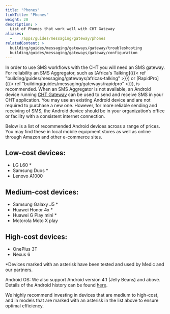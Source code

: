 ```yaml
---
title: "Phones"
linkTitle: "Phones"
weight: 20
description: >
  List of Phones that work well with CHT Gateway
aliases:
  -    /apps/guides/messaging/gateway/phones
relatedContent: >
  building/guides/messaging/gateways/gateway/troubleshooting
  building/guides/messaging/gateways/gateway/configuration
---
```


In order to use SMS workflows with the CHT you will need an SMS gateway. For reliability an SMS Aggregator, such as [Africa's Talking]({{< ref "building/guides/messaging/gateways/africas-talking" >}}) or [RapidPro]({{< ref "building/guides/messaging/gateways/rapidpro" >}}), is recommended. When an SMS Aggregator is not available, an Android device running [CHT Gateway](https://github.com/medic/cht-gateway) can be used to send and receive SMS in your CHT application. You may use an existing Android device and are not required to purchase a new one. However, for more reliable sending and receiving of SMS, the Android device should be in your organization’s office or facility with a consistent internet connection.

Below is a list of recommended Android devices across a range of prices. You may find these in local mobile equipment stores as well as online through Amazon and other e-commerce sites. 

## Low-cost devices:
- LG L60 *
- Samsung Duos *
- Lenovo A1000

## Medium-cost devices:
- Samsung Galaxy J5 *
- Huawei Honor 4x *
- Huawei G Play mini *
- Motorola Moto X play

## High-cost devices:
- OnePlus 3T
- Nexus 6

*Devices marked with an asterisk have been tested and used by Medic and our partners.

Android OS: We also support Android version 4.1 (Jelly Beans) and above. Details of the Android history can be found [here](https://en.wikipedia.org/wiki/Android_version_history). 

We highly recommend investing in devices that are medium to high-cost, and in models that are marked with an asterisk in the list above to ensure optimal efficiency.  
